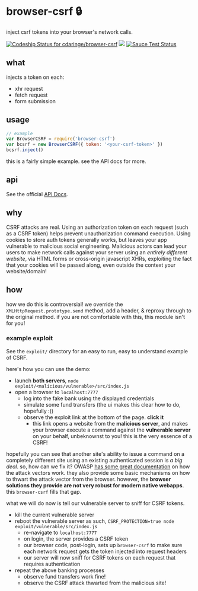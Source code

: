 # browser-csrf :lock:

inject csrf tokens into your browser's network calls.

[ ![Codeship Status for cdaringe/browser-csrf](https://app.codeship.com/projects/0e58fbf0-e5cb-0134-052a-32055ecf3473/status?branch=master)](https://app.codeship.com/projects/206665) ![](https://img.shields.io/badge/standardjs-%E2%9C%93-brightgreen.svg) [![Sauce Test Status](https://saucelabs.com/browser-matrix/wa11-e.svg)](https://saucelabs.com/u/wa11-e)

## what

injects a token on each:

- xhr request
- fetch request
- form submission

## usage

```js
// example
var BrowserCSRF = require('browser-csrf')
var bcsrf = new BrowserCSRF({ token: '<your-csrf-token>' })
bcsrf.inject()
```

this is a fairly simple example.  see the API docs for more.

## api

See the official [API Docs](https://cdaringe.github.io/browser-csrf/).

## why

CSRF attacks are real.   Using an authorization token on each request (such as a CSRF token) helps prevent unauthorization command execution.  Using cookies to store auth tokens generally works, but leaves your app vulnerable to malicious social engineering.  Malicious actors can lead your users to make network calls against your server using an _entirely different website_, via HTML forms or cross-origin javascript XHRs, exploiting the fact that your cookies will be passed along, even outside the context your website/domain!

## how

how we do this is controversial!  we override the `XMLHttpRequest.prototype.send` method, add a header, & reproxy through to the original method.  if you are not comfortable with this, this module isn't for you!

### example exploit

See the `exploit/` directory for an easy to run, easy to understand example of CSRF.

here's how you can use the demo:

- launch **both servers**, `node exploit/<malicious/vulnerable>/src/index.js`
- open a browser to `localhost:7777`
  - log into the fake bank using the displayed credentials
  - simulate some fund transfers (the ui makes this clear how to do, hopefully :))
  - observe the exploit link at the bottom of the page.  **click it**
    - this link opens a website from the **malicious server**, and makes your browser execute a command against the **vulnerable server** on your behalf, unbeknownst to you!  this is the very essence of a CSRF!

hopefully you can see that another site's ability to issue a command on a completely different site using an existing authenticated session is _a big deal_.  so, how can we fix it?  OWASP [has some great documentation](https://www.owasp.org/index.php/Cross-Site_Request_Forgery_(CSRF)) on how the attack vectors work.  they also provide some basic mechanisms on how to thwart the attack vector from the browser.  however, the **browser solutions they provide are not very robust for modern native webapps**.  this `browser-csrf` fills that gap.

what we will do now is tell our vulnerable server to sniff for CSRF tokens.

- kill the current vulnerable server
- reboot the vulnerable server as such, `CSRF_PROTECTION=true node exploit/vulnerable/src/index.js`
  - re-navigate to `localhost:7777`
  - on login, the server provides a CSRF token
  - our browser code, post-login, sets up `browser-csrf` to make sure each network request gets the token injected into request headers
  - our server will now sniff for CSRF tokens on each request that requires authentication
- repeat the above banking processes
  - observe fund transfers work fine!
  - observe the CSRF attack thwarted from the malicious site!
